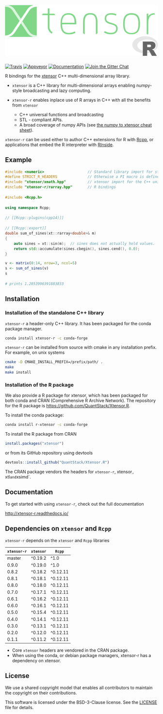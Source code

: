 # ![xtensor-r](docs/source/xtensor-r.svg)

[![Travis](https://travis-ci.org/QuantStack/xtensor-r.svg?branch=master)](https://travis-ci.org/QuantStack/xtensor-r)
[![Appveyor](https://ci.appveyor.com/api/projects/status/5pe90pdw4wddaxx7?svg=true)](https://ci.appveyor.com/project/QuantStack/xtensor-r)
[![Documentation](http://readthedocs.org/projects/xtensor-r/badge/?version=latest)](https://xtensor-r.readthedocs.io/en/latest/?badge=latest)
[![Join the Gitter Chat](https://badges.gitter.im/Join%20Chat.svg)](https://gitter.im/QuantStack/Lobby?utm_source=badge&utm_medium=badge&utm_campaign=pr-badge&utm_content=badge)

R bindings for the [xtensor](https://github.com/QuantStack/xtensor) C++ multi-dimensional array library.

 - `xtensor` is a C++ library for multi-dimensional arrays enabling numpy-style broadcasting and lazy computing.
 - `xtensor-r` enables inplace use of R arrays in C++ with all the benefits from `xtensor`

     - C++ universal functions and broadcasting
     - STL - compliant APIs.
     - A broad coverage of numpy APIs (see [the numpy to xtensor cheat sheet](http://xtensor.readthedocs.io/en/latest/numpy.html)).

`xtensor-r` can be used either to author C++ extensions for R with [Rcpp](https://github.com/RcppCore/Rcpp), or applications that embed the R interpreter with [RInside](https://github.com/eddelbuettel/rinside).

## Example

```cpp
#include <numeric>                    // Standard library import for std::accumulate
#define STRICT_R_HEADERS              // Otherwise a PI macro is defined in R
#include "xtensor/xmath.hpp"          // xtensor import for the C++ universal functions
#include "xtensor-r/rarray.hpp"       // R bindings

#include <Rcpp.h>

using namespace Rcpp;

// [[Rcpp::plugins(cpp14)]]

// [[Rcpp::export]]
double sum_of_sines(xt::rarray<double>& m)
{
    auto sines = xt::sin(m);  // sines does not actually hold values.
    return std::accumulate(sines.cbegin(), sines.cend(), 0.0);
}
```

```R
v <- matrix(0:14, nrow=3, ncol=5)
s <- sum_of_sines(v)
s

# prints 1.2853996391883833
```

## Installation

### Installation of the standalone C++ library

`xtensor-r` a header-only C++ library. It has been packaged for the conda package manager.

```bash
conda install xtensor-r -c conda-forge
```

`xtensor-r` can be installed from source with cmake in any installation prefix. For example, on unix systems

```bash
cmake -D CMAKE_INSTALL_PREFIX=/prefix/path/ .
make
make install
```

### Installation of the R package

We also provide a R package for xtensor, which has been packaged for both conda and CRAN (Comprehensive R Archive Network). The repository for the R package is https://github.com/QuantStack/Xtensor.R.

To install the conda package:

```bash
conda install r-xtensor -c conda-forge
```

To install the R package from CRAN

```R
install.packages("xtensor")
```

or from its GitHub repository using devtools

```R
devtools::install_github("QuantStack/Xtensor.R")
```

The CRAN package vendors the headers for `xtensor-r`, xtensor`, `xtl` and `xsimd`.

## Documentation

To get started with using `xtensor-r`, check out the full documentation

http://xtensor-r.readthedocs.io/

## Dependencies on `xtensor` and `Rcpp`

`xtensor-r` depends on the `xtensor` and `Rcpp` libraries

| `xtensor-r`  | `xtensor` | `Rcpp`   |
|--------------|-----------|----------|
| master       |  ^0.19.2  | ^1.0     |
| 0.9.0        |  ^0.19.0  | ^1.0     |
| 0.8.2        |  ^0.18.2  | ^0.12.11 |
| 0.8.1        |  ^0.18.1  | ^0.12.11 |
| 0.8.0        |  ^0.18.0  | ^0.12.11 |
| 0.7.0        |  ^0.17.1  | ^0.12.11 |
| 0.6.1        |  ^0.16.2  | ^0.12.11 |
| 0.6.0        |  ^0.16.1  | ^0.12.11 |
| 0.5.0        |  ^0.15.4  | ^0.12.11 |
| 0.4.0        |  ^0.14.1  | ^0.12.11 |
| 0.3.0        |  ^0.13.1  | ^0.12.11 |
| 0.2.0        |  ^0.12.0  | ^0.12.11 |
| 0.1.1        |  ^0.11.2  | ^0.12.11 |

 - Core `xtensor` headers are vendored in the CRAN package.
 - When using the conda, or debian package managers, xtensor-r has a dependency on xtensor.

## License

We use a shared copyright model that enables all contributors to maintain the copyright on their contributions.

This software is licensed under the BSD-3-Clause license. See the [LICENSE](LICENSE) file for details.

